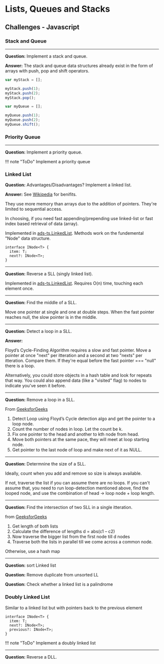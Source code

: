 # Lists, Queues and Stacks




## Challenges - Javascript


### Stack and Queue

-----

**Question:** Implement a stack and queue.

**Answer:** The stack and queue data structures already exist in the form of arrays with push, pop and shift operators.

``` javascript
var myStack = [];

myStack.push(1);
myStack.push(2);
myStack.pop();

var myQueue = [];

myQueue.push(1);
myQueue.push(2);
myQueue.shift();

```

### Priority Queue

-----

**Question:** Implement a priority queue.

!!! note "ToDo"
    Implement a priority queue


### Linked List

**Question:** Advantages/Disadvantages? Implement a linked list.

**Answer:** See [Wikipedia](https://en.wikipedia.org/wiki/Linked_list#Singly_linked_list) for benifits.

They use more memory than arrays due to the addition of pointers. They're limited to sequential access.

In choosing, if you need fast appending/prepending use linked-list or fast index based retrieval of data (array).

Implemented in [ads-ts.LinkedList](https://github.com/cjsheets/ads-ts/tree/master/demo/linked-list). Methods work on the fundemental
"Node" data structure.

```typscript
interface INode<T> {
  item: T;
  next?: INode<T>;
}
```

-----

**Question:** Reverse a SLL (singly linked list).

Implemented in [ads-ts.LinkedList](https://github.com/cjsheets/ads-ts/tree/master/demo/linked-list). Requires O(n) time, touching each element once.

-----

**Question:** Find the middle of a SLL.

Move one pointer at single and one at double steps. When the fast pointer reaches null, the slow pointer is in the middle.

-----

**Question:** Detect a loop in a SLL.

**Answer:** 

Floyd’s Cycle-Finding Algorithm requires a slow and fast pointer. Move a pointer at once "next" per itteration and a second at two "nexts"
per itteration. Compare them. If they're equal before the fast pointer === "null" there is a loop.

Alternatively, you could store objects in a hash table and look for repeats that way. You could also append data (like a "visited" flag)
to nodes to indicate you've seen it before. 

-----

**Question:** Remove a loop in a SLL.

From [GeeksforGeeks](http://www.geeksforgeeks.org/detect-and-remove-loop-in-a-linked-list/)

1. Detect Loop using Floyd’s Cycle detection algo and get the pointer to a loop node.
2. Count the number of nodes in loop. Let the count be k.
3. Fix one pointer to the head and another to kth node from head.
4. Move both pointers at the same pace, they will meet at loop starting node.
5. Get pointer to the last node of loop and make next of it as NULL.

-----

**Question:** Determnine the size of a SLL.

Ideally, count when you add and remove so size is always available.

If not, traverse the list if you can assume there are no loops. If you can't assume that, you need to run loop-detection mentioned above,
find the looped node, and use the combination of head -> loop node + loop length.

-----

**Question:** Find the intersection of two SLL in a single itteration.

from [GeeksforGeeks](http://www.geeksforgeeks.org/write-a-function-to-get-the-intersection-point-of-two-linked-lists/)

1. Get length of both lists
2. Calculate the difference of lengths d = abs(c1 – c2)
3. Now traverse the bigger list from the first node till d nodes 
4. Traverse both the lists in parallel till we come across a common node.

Otherwise, use a hash map

-----

**Question:** sort Linked list


**Question:** Remove duplicate from unsorted LL

**Question:** Check whether a linked list is a palindrome



### Doubly Linked List

Similar to a linked list but with pointers back to the previous element

```typscript
interface INode<T> {
  item: T;
  next?: INode<T>;
  previous?: INode<T>;
}
```

!!! note "ToDo"
    Implement a doubly linked list

-----

**Question:** Reverse a DLL.
